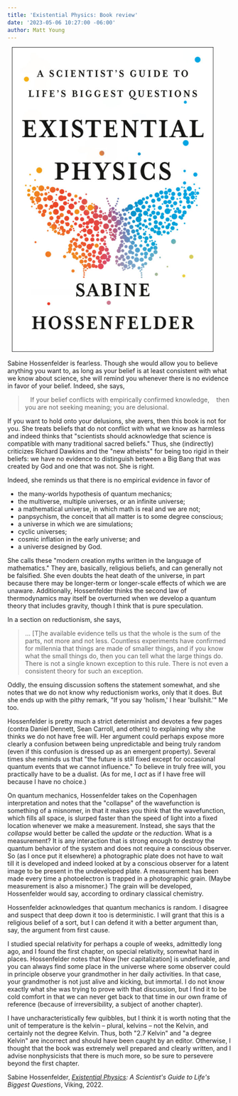 ```yaml
---
title: 'Existential Physics: Book review'
date: '2023-05-06 10:27:00 -06:00'
author: Matt Young
---
```


<figure class="on-the-left-side" style="margin-top: 10px; margin-right: 40px; margin-bottom: 10px; margin-left: 10px;">
<img src="/uploads/2023/Hossenfelder_Cover_600.jpg" alt="Book cover"/>
</figure>

Sabine Hossenfelder is fearless. Though she would allow you to believe anything you want to, as long as your belief is at least consistent with what we know about science, she will remind you whenever there is no evidence in favor of your belief. Indeed, she says, 

<blockquote>&nbsp;&nbsp;&nbsp;If your belief conflicts with empirically confirmed knowledge,
&nbsp;&nbsp;&nbsp;then you are not seeking meaning; you are delusional.</blockquote> 

If you want to hold onto your delusions, she avers, then this book is not for you. She treats beliefs that do not conflict with what we know as harmless and indeed thinks that "scientists should acknowledge that science is compatible with many traditional sacred beliefs." Thus, she (indirectly) criticizes Richard Dawkins and the "new atheists" for being too rigid in their beliefs: we have no evidence to distinguish between a Big Bang that was created by God and one that was not. She is right.

<!--more-->

Indeed, she reminds us that there is no empirical evidence in favor of 
<ul><li>the many-worlds hypothesis of quantum mechanics; </li>
<li>the multiverse, multiple universes, or an infinite universe; </li>
<li>a mathematical universe, in which math is real and we are not; </li>
<li>panpsychism, the conceit that all matter is to some degree conscious; </li>
<li>a universe in which we are simulations;</li>
<li>cyclic universes;</li>
<li>cosmic inflation in the early universe; and</li>
<li>a universe designed by God.</li></ul>
 
She calls these "modern creation myths written in the language of mathematics." They are, basically, religious beliefs, and can generally not be falsified. She even doubts the heat death of the universe, in part because there may be longer-term or longer-scale effects of which we are unaware. Additionally, Hossenfelder thinks the second law of thermodynamics may itself be overturned when we develop a quantum theory that includes gravity, though I think that is pure speculation.

In a section on reductionism, she says,

<blockquote>… [T]he available evidence tells us that the whole is the sum of the parts, not more and not less. Countless experiments have confirmed for millennia that things are made of smaller things, and if you know what the small things do, then you can tell what the large things do. There is not a single known exception to this rule. There is not even a consistent theory for such an exception. </blockquote>

Oddly, the ensuing discussion softens the statement somewhat, and she notes that we do not know why reductionism works, only that it does. But she ends up with the pithy remark, "If you say 'holism,' I hear 'bullshit.'" Me too.

Hossenfelder is pretty much a strict determinist and devotes a few pages (contra Daniel Dennett, Sean Carroll, and others) to explaining why she thinks we do not have free will. Her argument could perhaps expose more clearly a confusion between being unpredictable and being truly random (even if this confusion is dressed up as an emergent property). Several times she reminds us that "the future is still fixed except for occasional quantum events that we cannot influence." To believe in truly free will, you practically have to be a dualist. (As for me, I <i>act</i> as if I have free will because I have no choice.)

On quantum mechanics, Hossenfelder takes on the Copenhagen interpretation and notes that the "collapse" of the wavefunction is something of a misnomer, in that it makes you think that the wavefunction, which fills all space, is slurped faster than the speed of light into a fixed location whenever we make a measurement. Instead, she says that the <i>collapse</i> would better be called the <i>update</i> or the <i>reduction</i>. What is a measurement? It is any interaction that is strong enough to destroy the quantum behavior of the system and does not require a conscious observer. So (as I once put it elsewhere) a photographic plate does not have to wait till it is developed and indeed looked at by a conscious observer for a latent image to be present in the undeveloped plate. A measurement has been made every time a photoelectron is trapped in a photographic grain. (Maybe measurement is also a misnomer.) The grain will be developed, Hossenfelder would say, according to ordinary classical chemistry.

Hossenfelder acknowledges that quantum mechanics is random. I disagree and suspect that deep down it too is deterministic. I will grant that this is a religious belief of a sort, but I can defend it with a better argument than, say, the argument from first cause.

I studied special relativity for perhaps a couple of weeks, admittedly long ago, and I found the first chapter, on special relativity, somewhat hard in places. Hossenfelder notes that Now [her capitalization] is undefinable, and you can always find some place in the universe where some observer could in principle observe your grandmother in her daily activities. In that case, your grandmother is not just alive and kicking, but immortal. I do not know exactly what she was trying to prove with that discussion, but I find it to be cold comfort in that we can never get back to that time in our own frame of reference (because of irreversibility, a subject of another chapter).

I have uncharacteristically few quibbles, but I think it is worth noting that the unit of temperature is the kelvin – plural, kelvins – not the Kelvin, and certainly not the degree Kelvin. Thus, both "2.7 Kelvin" and "a degree Kelvin" are incorrect and should have been caught by an editor. Otherwise, I thought that the book was extremely well prepared and clearly written, and I advise nonphysicists that there is much more, so be sure to persevere beyond the first chapter.

Sabine Hossenfelder, <i><a href="https://www.penguinrandomhouse.com/books/616868/existential-physics-by-sabine-hossenfelder/">Existential Physics</a>: A Scientist's Guide to Life's Biggest Questions</i>, Viking, 2022.
